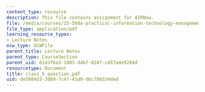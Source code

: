 ```yaml
---
content_type: resource
description: This file contains assignment for AIRNow.
file: /media/courses/15-568a-practical-information-technology-management-spring-2005/de5984d338897c4741d9d6c786534ded_class_5_question.pdf
file_type: application/pdf
learning_resource_types:
- Lecture Notes
ocw_type: OCWFile
parent_title: Lecture Notes
parent_type: CourseSection
parent_uid: 61d3f6a3-1803-d4b7-818f-c457ade9284d
resourcetype: Document
title: class_5_question.pdf
uid: de5984d3-3889-7c47-41d9-d6c786534ded
---
```

